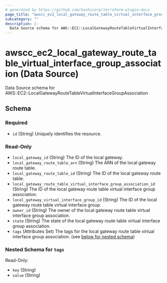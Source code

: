 ```yaml
---
# generated by https://github.com/hashicorp/terraform-plugin-docs
page_title: "awscc_ec2_local_gateway_route_table_virtual_interface_group_association Data Source - terraform-provider-awscc"
subcategory: ""
description: |-
  Data Source schema for AWS::EC2::LocalGatewayRouteTableVirtualInterfaceGroupAssociation
---
```


# awscc_ec2_local_gateway_route_table_virtual_interface_group_association (Data Source)

Data Source schema for AWS::EC2::LocalGatewayRouteTableVirtualInterfaceGroupAssociation



<!-- schema generated by tfplugindocs -->
## Schema

### Required

- `id` (String) Uniquely identifies the resource.

### Read-Only

- `local_gateway_id` (String) The ID of the local gateway.
- `local_gateway_route_table_arn` (String) The ARN of the local gateway route table.
- `local_gateway_route_table_id` (String) The ID of the local gateway route table.
- `local_gateway_route_table_virtual_interface_group_association_id` (String) The ID of the local gateway route table virtual interface group association.
- `local_gateway_virtual_interface_group_id` (String) The ID of the local gateway route table virtual interface group.
- `owner_id` (String) The owner of the local gateway route table virtual interface group association.
- `state` (String) The state of the local gateway route table virtual interface group association.
- `tags` (Attributes Set) The tags for the local gateway route table virtual interface group association. (see [below for nested schema](#nestedatt--tags))

<a id="nestedatt--tags"></a>
### Nested Schema for `tags`

Read-Only:

- `key` (String)
- `value` (String)


